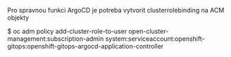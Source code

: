 Pro spravnou funkci ArgoCD je potreba vytvorit clusterrolebinding na ACM objekty


$ oc adm policy add-cluster-role-to-user open-cluster-management:subscription-admin system:serviceaccount:openshift-gitops:openshift-gitops-argocd-application-controller
